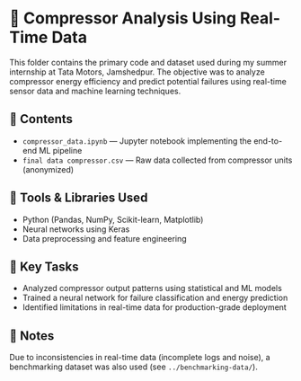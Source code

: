 # 📘 Compressor Analysis Using Real-Time Data

This folder contains the primary code and dataset used during my summer internship at Tata Motors, Jamshedpur. The objective was to analyze compressor energy efficiency and predict potential failures using real-time sensor data and machine learning techniques.

## 📄 Contents
- `compressor_data.ipynb` — Jupyter notebook implementing the end-to-end ML pipeline
- `final data compressor.csv` — Raw data collected from compressor units (anonymized)

## 🔧 Tools & Libraries Used
- Python (Pandas, NumPy, Scikit-learn, Matplotlib)
- Neural networks using Keras 
- Data preprocessing and feature engineering

## 🧠 Key Tasks
- Analyzed compressor output patterns using statistical and ML models
- Trained a neural network for failure classification and energy prediction
- Identified limitations in real-time data for production-grade deployment

## 📌 Notes
Due to inconsistencies in real-time data (incomplete logs and noise), a benchmarking dataset was also used (see `../benchmarking-data/`).

